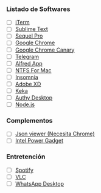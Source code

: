 ### Listado de Softwares
 - [ ] [iTerm](https://www.iterm2.com/)
 - [ ] [Sublime Text](https://www.sublimetext.com/)
 - [ ] [Sequel Pro](https://www.sequelpro.com/)
 - [ ] [Google Chrome](https://www.google.com/chrome/)
 - [ ] [Google Chrome Canary](https://www.google.com/chrome/canary/)
 - [ ] [Telegram](https://desktop.telegram.org/)
 - [ ] [Alfred App](https://www.alfredapp.com/)
 - [ ] [NTFS For Mac](https://www.paragon-software.com/es/home/ntfs-mac/)
 - [ ] [Insomnia](http://insomnia.rest/)
 - [ ] [Adobe XD](https://www.adobe.com/products/xd.html)
 - [ ] [Keka](https://www.keka.io/en/)
 - [ ] [Authy Desktop](https://authy.com/download/)
 - [ ] [Node.js](https://nodejs.org/es/download/)

### Complementos
 - [ ] [Json viewer (Necesita Chrome)](https://chrome.google.com/webstore/detail/json-viewer/gbmdgpbipfallnflgajpaliibnhdgobh?hl=es)
 - [ ] [Intel Power Gadget](https://software.intel.com/en-us/articles/intel-power-gadget)

### Entretención
 - [ ] [Spotify](https://www.spotify.com/)
 - [ ] [VLC](http://www.videolan.org/)
 - [ ] [WhatsApp Desktop](https://www.whatsapp.com/download/)
